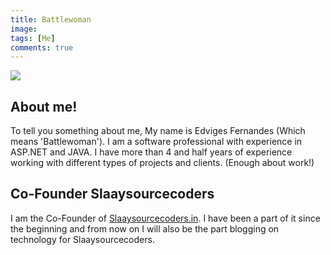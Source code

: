 ```yaml
---
title: Battlewoman
image: 
tags: [Me]
comments: true
---
```


<div>
	<img align="middle" src="/images/me/slaay.jpg" >
</div>

About me!
------------
To tell you something about me, My name is Edviges Fernandes (Which means 'Battlewoman'). I am a software professional with experience in
ASP.NET and JAVA.
I have more than 4 and half years of experience working with different types of projects and clients. (Enough about work!)


Co-Founder Slaaysourcecoders
------------
I am the Co-Founder of [Slaaysourcecoders.in](http://slaaysourcecoders.in/work). I have been a part of it since the beginning and from now 
on I will also be the part blogging on technology for Slaaysourcecoders.
